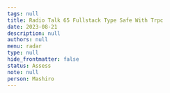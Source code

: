 ```yaml
---
tags: null
title: Radio Talk 65 Fullstack Type Safe With Trpc
date: 2023-08-21
description: null
authors: null
menu: radar
type: null
hide_frontmatter: false
status: Assess
note: null
person: Mashiro
---
```


